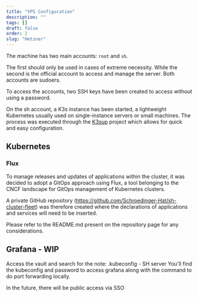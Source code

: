 ```yaml
---
title: "VPS Configuration"
description: ""
tags: []
draft: false
order: 2
slug: "Hetzner"
---
```


The machine has two main accounts: `root` and `sh`.

The first should only be used in cases of extreme necessity. While the second is the official account to access and manage the server. Both accounts are sudoers.

To access the accounts, two SSH keys have been created to access without using a password.

On the sh account, a K3s instance has been started, a lightweight Kubernetes usually used on single-instance servers or small machines. The process was executed through the [K3sup](https://github.com/alexellis/k3sup) project which allows for quick and easy configuration.

## Kubernetes

### Flux

To manage releases and updates of applications within the cluster, it was decided to adopt a GitOps approach using Flux, a tool belonging to the CNCF landscape for GitOps management of Kubernetes clusters.

A private GitHub repository (<https://github.com/Schroedinger-Hat/sh-cluster-fleet>) was therefore created where the declarations of applications and services will need to be inserted.

Please refer to the README.md present on the repository page for any considerations.

## Grafana - WIP

Access the vault and search for the note: .kubeconfig - SH server
You'll find the kubeconfig and password to access grafana along with the command to do port forwarding locally.

In the future, there will be public access via SSO